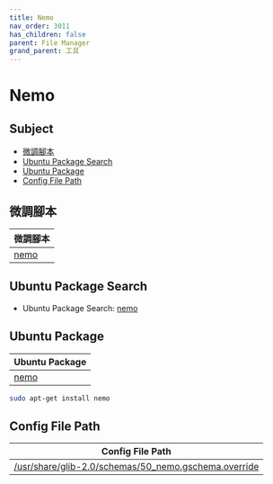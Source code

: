 ```yaml
---
title: Nemo
nav_order: 3011
has_children: false
parent: File Manager
grand_parent: 工具
---
```



# Nemo


## Subject

* [微調腳本](#微調腳本)
* [Ubuntu Package Search](#ubuntu-package-search)
* [Ubuntu Package](#ubuntu-package)
* [Config File Path](#config-file-path)


## 微調腳本

| 微調腳本 |
| --- |
| [nemo](https://github.com/samwhelp/xubuntu-adjustment/tree/main/prototype/main/tool-config/part/nemo) |


## Ubuntu Package Search

* Ubuntu Package Search: [nemo](https://packages.ubuntu.com/search?keywords=nemo)


## Ubuntu Package

| Ubuntu Package |
| -------------- |
| [nemo](https://packages.ubuntu.com/noble/nemo) |

``` sh
sudo apt-get install nemo
```


## Config File Path

| Config File Path|
| --- |
| [/usr/share/glib-2.0/schemas/50_nemo.gschema.override](https://github.com/samwhelp/ubuntu-budgie-adjustment/blob/main/prototype/main/tool-config/part/nemo/asset/overlay/usr/share/glib-2.0/schemas/50_nemo.gschema.override) |
